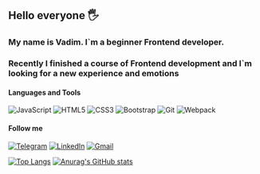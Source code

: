 ## Hello everyone 🖐

### My name is Vadim. I`m a beginner Frontend developer. 
### Recently I finished a course of Frontend development and I`m looking for a new experience and emotions

#### Languages and Tools
![JavaScript](https://img.shields.io/badge/Javascript-000000?style=for-the-badge&logo=JavaScript)
![HTML5](https://img.shields.io/badge/HTML5-000000?style=for-the-badge&logo=HTML5)
![CSS3](https://img.shields.io/badge/CSS3-000000?style=for-the-badge&logo=CSS3)
![Bootstrap](https://img.shields.io/badge/Bootstrap-000000?style=for-the-badge&logo=Bootstrap)
![Git](https://img.shields.io/badge/GIT-000000?style=for-the-badge&logo=GIT)
![Webpack](https://img.shields.io/badge/Webpack-000000?style=for-the-badge&logo=WEBPACK)


#### Follow me
[![Telegram](https://img.shields.io/badge/-Telegram-090909?style=for-the-badge&logo=telegram&logoColor=27A0D9)](https://t.me/Va_dim_Diachenko)
[![LinkedIn](https://img.shields.io/badge/-LinkedIn-090909?style=for-the-badge&logo=linkedin&logoColor=007BB6)](https://www.linkedin.com/in/vadimdiachenko/)
[![Gmail](https://img.shields.io/badge/-Gmail-090909?style=for-the-badge&logo=gmail&logoColor=007BB6)](mailto:vadimka.dyachenko@gmail.com)

[![Top Langs](https://github-readme-stats.vercel.app/api/top-langs/?username=diachenkovadim)](https://github.com/anuraghazra/github-readme-stats)
[![Anurag's GitHub stats](https://github-readme-stats.vercel.app/api?username=diachenkovadim&show_icons=true&hide=stars)](https://github.com/anuraghazra/github-readme-stats)

